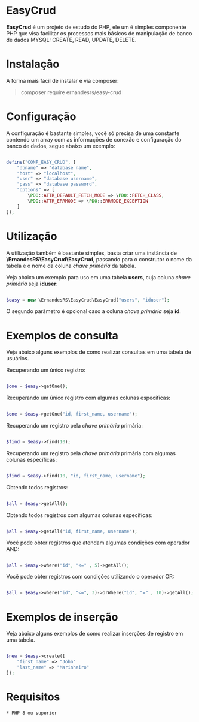 # EasyCrud
<b>EasyCrud</b> é um projeto de estudo do PHP, ele um é simples componente PHP que visa facilitar os processos mais básicos de manipulação de banco de dados MYSQL: CREATE, READ, UPDATE, DELETE.

# Instalação
A forma mais fácil de instalar é via composer:

> composer require ernandesrs/easy-crud

# Configuração
A configuração é bastante simples, você só precisa de uma constante contendo um array com as informações de conexão e configuração do banco de dados, segue abaixo um exemplo:

```php

define("CONF_EASY_CRUD", [
    "dbname" => "database name",
    "host" => "localhost",
    "user" => "database username",
    "pass" => "database password",
    "options" => [
        \PDO::ATTR_DEFAULT_FETCH_MODE => \PDO::FETCH_CLASS,
        \PDO::ATTR_ERRMODE => \PDO::ERRMODE_EXCEPTION
    ]
]);

```

# Utilização
A utilização também é bastante simples, basta criar uma instância de <b>\ErnandesRS\EasyCrud\EasyCrud</b>, passando para o construtor o nome da tabela e o nome da coluna <i>chave primária</i> da tabela.

Veja abaixo um exemplo para uso em uma tabela <b>users</b>, cuja coluna <i>chave primária</i> seja <b>iduser</b>:

```php

$easy = new \ErnandesRS\EasyCrud\EasyCrud("users", "iduser");

```

O segundo parâmetro é opcional caso a coluna <i>chave primária</i> seja <b>id</b>.

# Exemplos de consulta
Veja abaixo alguns exemplos de como realizar consultas em uma tabela de usuários.

Recuperando um único registro:

```php

$one = $easy->getOne();

```

Recuperando um único registro com algumas colunas específicas:

```php

$one = $easy->getOne("id, first_name, username");

```

Recuperando um registro pela <i>chave primária</i> primária:

```php

$find = $easy->find(10);

```

Recuperando um registro pela <i>chave primária</i> primária com algumas colunas específicas:

```php

$find = $easy->find(10, "id, first_name, username");

```

Obtendo todos registros:

```php

$all = $easy->getAll();

```

Obtendo todos registros com algumas colunas específicas:

```php

$all = $easy->getAll("id, first_name, username");

```

Você pode obter registros que atendam algumas condições com operador AND:

```php

$all = $easy->where("id", "<=" , 5)->getAll();

```

Você pode obter registros com condições utilizando o operador OR:

```php

$all = $easy->where("id", "<=", 3)->orWhere("id", "=" , 10)->getAll();

```

# Exemplos de inserção
Veja abaixo alguns exemplos de como realizar inserções de registro em uma tabela.

```php

$new = $easy->create([
    "first_name" => "John"
    "last_name" => "Marinheiro"
]);

```

# Requisitos

    * PHP 8 ou superior